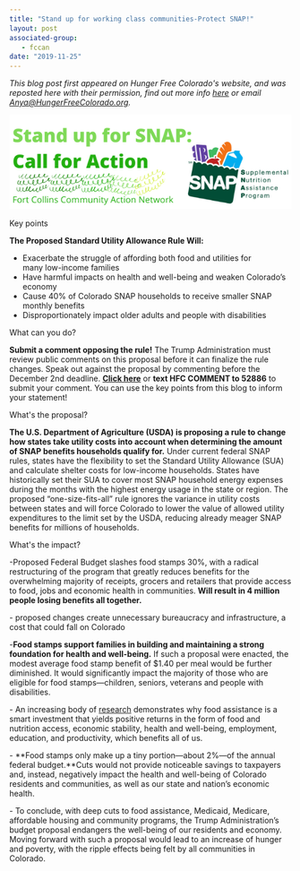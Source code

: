 ```yaml
---
title: "Stand up for working class communities-Protect SNAP!"
layout: post
associated-group:
   - fccan
date: "2019-11-25"
---
```


_This blog post first appeared on Hunger Free Colorado's website, and was reposted here with their permission, find out more info_ [_here_](http://blog.hungerfreecolorado.org/news/the-latest-attack-on-snap-standard-utility-allowance-rule-proposal/) _or email Anya@HungerFreeColorado.org._

![](media/Stand-up-for-SNAP_-Call-for-Action.png)

Key points

**The Proposed Standard Utility Allowance Rule Will:**

- Exacerbate the struggle of affording both food and utilities for many low-income families 
- Have harmful impacts on health and well-being and weaken Colorado’s economy
- Cause 40% of Colorado SNAP households to receive smaller SNAP monthly benefits
- Disproportionately impact older adults and people with disabilities

What can you do?

**Submit a comment opposing the rule!** The Trump Administration must review public comments on this proposal before it can finalize the rule changes. Speak out against the proposal by commenting before the December 2nd deadline. **[Click here](https://p2a.co/Yvhlmkw)** or **text HFC COMMENT to 52886** to submit your comment. You can use the key points from this blog to inform your statement!

What's the proposal?

**The U.S. Department of Agriculture (USDA) is proposing a rule to change how states take utility costs into account when determining the amount of SNAP benefits households qualify for.** Under current federal SNAP rules, states have the flexibility to set the Standard Utility Allowance (SUA) and calculate shelter costs for low-income households. States have historically set their SUA to cover most SNAP household energy expenses during the months with the highest energy usage in the state or region. The proposed “one-size-fits-all” rule ignores the variance in utility costs between states and will force Colorado to lower the value of allowed utility expenditures to the limit set by the USDA, reducing already meager SNAP benefits for millions of households.

What's the impact?

\-Proposed Federal Budget slashes food stamps 30%, with a radical restructuring of the program that greatly reduces benefits for the overwhelming majority of receipts, grocers and retailers that provide access to food, jobs and economic health in communities. **Will result in 4 million people losing benefits all together.** 

\- proposed changes create unnecessary bureaucracy and infrastructure, a cost that could fall on Colorado

\-**Food stamps support families in building and maintaining a strong foundation for health and well-being.** If such a proposal were enacted, the modest average food stamp benefit of $1.40 per meal would be further diminished. It would significantly impact the majority of those who are eligible for food stamps—children, seniors, veterans and people with disabilities.

\- An increasing body of [research](http://org2.salsalabs.com/dia/track.jsp?v=2&c=QytT0Jiju4R%2FVE0QHH7T6oULWJdQ%2FZM5) demonstrates why food assistance is a smart investment that yields positive returns in the form of food and nutrition access, economic stability, health and well-being, employment, education, and productivity, which benefits all of us.

\- **Food stamps only make up a tiny portion—about 2%—of the annual federal budget.**Cuts would not provide noticeable savings to taxpayers and, instead, negatively impact the health and well-being of Colorado residents and communities, as well as our state and nation’s economic health.

\- To conclude, with deep cuts to food assistance, Medicaid, Medicare, affordable housing and community programs, the Trump Administration’s budget proposal endangers the well-being of our residents and economy. Moving forward with such a proposal would lead to an increase of hunger and poverty, with the ripple effects being felt by all communities in Colorado.
